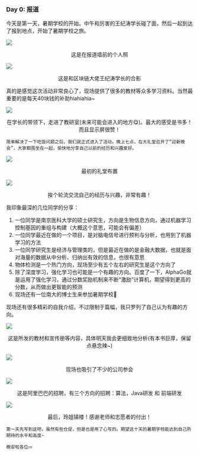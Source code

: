 ### Day 0: 报道

今天是第一天，暑期学校的开始。中午和厉害的王纪涛学长碰了面，然后一起到达了报到地点，开始了暑期学校之旅。

![](/Users/superchen/Desktop/NJUPT-bootcamp/img/Day0/IMG_0114.JPG)

<center>这是在报道墙前的个人照</center>

![](/Users/superchen/Desktop/NJUPT-bootcamp/img/Day0/IMG_0115.JPG)

<center>这是和区块链大佬王纪涛学长的合影</center>

真的是感觉这次活动非常良心了，现场提供了很多的教材等众多学习资料。当然最重要的是每天40块钱的补助hiahiahia~

![](/Users/superchen/Desktop/NJUPT-bootcamp/img/Day0/IMG_0105.JPG)

<center>在学长的带领下，走进了教研室(未来可能会进入的地方😋)。最大的感受是书多！而且显示屏很赞！</center>

	简单解决了一下吃饭问题之后，我们就正式进入了活动。晚上七点，在大礼堂召开了“迎新晚会”，大家都围坐在一起，愉快地分享自己以前的经历和兴趣爱好。

![](/Users/superchen/Desktop/NJUPT-bootcamp/img/Day0/IMG_0127.JPG)

<center>最初的礼堂布置</center>

![](/Users/superchen/Desktop/NJUPT-bootcamp/img/Day0/IMG_0133.JPG)

<center>挨个轮流交流自己的经历与兴趣，非常有趣！</center>

我印象最深的几位同学的分享：

1. 一位同学是南京医科大学的硕士研究生，方向是生物信息方向，通过机器学习控制基因的重组与构建（大概这个意思，可能会有偏差）
2. 一位同学最近在做的一个项目，是对脑电信号进行预判与分析，也用到了机器学习的方法
3. 一位同学研究生是经济与管理类的，但是最近在做的是金融大数据，也就是面对海量的数据从中分析、归纳出有效的信息，也很有意思
4. 物体检测是一个热门方向，现场至少有五个左右的研究生是这个方向了
5. 除了深度学习，强化学习也可能是一个有趣的方向。百度了一下，AlphaGo就是运用了强化学习，通过分数奖励机制来不断“激励”计算机，期望得到更高的分数，从而做出更智能的预测
6. 现场还有一位南大的博士生来参加暑期学校🌚

现场还有很多精彩的自我介绍，不过限制于篇幅，我只罗列了自己认为有趣的方向。

![](/Users/superchen/Desktop/NJUPT-bootcamp/img/Day0/IMG_0129.JPG)

<center>这是所发的教材和宣传册等内容，具体明天我会更细致地分析(有本书巨厚，保留点悬念辣~)</center>

![](/Users/superchen/Desktop/NJUPT-bootcamp/img/Day0/IMG_0121.JPG)

<center>现场也吸引了不少的公司参会</center>

![](/Users/superchen/Desktop/NJUPT-bootcamp/img/Day0/IMG_0124.JPG)

<center>这是阿里巴巴的招聘，有三个方向的招聘：算法，Java研发 和 前端研发</center>

![](/Users/superchen/Desktop/NJUPT-bootcamp/img/Day0/IMG_0138.PNG)

<center>最后，玲姐镇楼！感谢老师和志愿者的付出！</center>

	第一天先写到这吧，虽然有些仓促，但是也是用了心写的。期望这十天的暑期学校能达到自己所期待的水平和高度~

	晚安啦各位💤